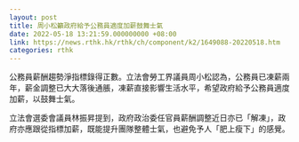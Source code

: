 ```yaml
---
layout: post
title: 周小松籲政府給予公務員適度加薪鼓舞士氣
date: 2022-05-18 13:21:59.000000000 +08:00
link: https://news.rthk.hk/rthk/ch/component/k2/1649088-20220518.htm
categories: rthk
---
```


公務員薪酬趨勢淨指標錄得正數。立法會勞工界議員周小松認為，公務員已凍薪兩年，薪金調整已大大落後通脹，凍薪直接影響生活水平，希望政府給予公務員適度加薪，以鼓舞士氣。

立法會選委會議員林振昇提到，政府政治委任官員薪酬調整近日亦已「解凍」，政府亦應跟從指標加薪，既能提升團隊整體士氣，也避免予人「肥上瘦下」的感覺。
